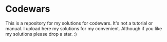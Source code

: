# Codewars
This is a repository for my solutions for codewars. It's not a tutorial or manual. I upload here my solutions for my convenient. Although if you like my solutions please drop a star. :)
